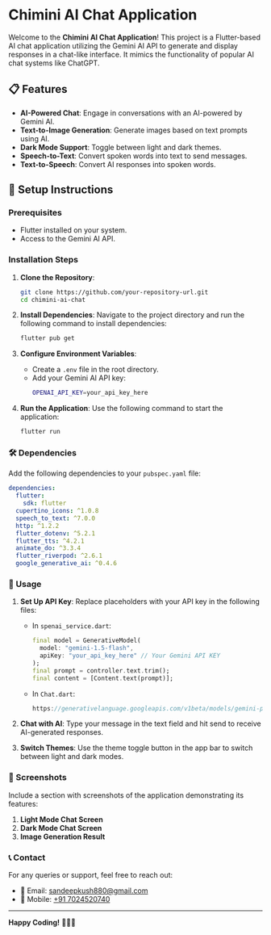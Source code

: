 # Chimini AI Chat Application

Welcome to the **Chimini AI Chat Application**! This project is a Flutter-based AI chat application utilizing the Gemini AI API to generate and display responses in a chat-like interface. It mimics the functionality of popular AI chat systems like ChatGPT.

## 📋 Features

- **AI-Powered Chat**: Engage in conversations with an AI-powered by Gemini AI.
- **Text-to-Image Generation**: Generate images based on text prompts using AI.
- **Dark Mode Support**: Toggle between light and dark themes.
- **Speech-to-Text**: Convert spoken words into text to send messages.
- **Text-to-Speech**: Convert AI responses into spoken words.

## 🚀 Setup Instructions

### Prerequisites

- Flutter installed on your system.
- Access to the Gemini AI API.

### Installation Steps

1. **Clone the Repository**:
   ```bash
   git clone https://github.com/your-repository-url.git
   cd chimini-ai-chat
   ```

2. **Install Dependencies**:
   Navigate to the project directory and run the following command to install dependencies:
   ```bash
   flutter pub get
   ```

3. **Configure Environment Variables**:
   - Create a `.env` file in the root directory.
   - Add your Gemini AI API key:
     ```bash
     OPENAI_API_KEY=your_api_key_here
     ```

4. **Run the Application**:
   Use the following command to start the application:
   ```bash
   flutter run
   ```

### 🛠️ Dependencies

Add the following dependencies to your `pubspec.yaml` file:

```yaml
dependencies:
  flutter:
    sdk: flutter
  cupertino_icons: ^1.0.8
  speech_to_text: ^7.0.0
  http: ^1.2.2
  flutter_dotenv: ^5.2.1
  flutter_tts: ^4.2.1
  animate_do: ^3.3.4
  flutter_riverpod: ^2.6.1
  google_generative_ai: ^0.4.6
```

### 📑 Usage

1. **Set Up API Key**:
   Replace placeholders with your API key in the following files:

   - In `spenai_service.dart`:
     ```dart
     final model = GenerativeModel(
       model: "gemini-1.5-flash",
       apiKey: "your_api_key_here" // Your Gemini API KEY
     );
     final prompt = controller.text.trim();
     final content = [Content.text(prompt)];
     ```

   - In `Chat.dart`:
     ```dart
     https://generativelanguage.googleapis.com/v1beta/models/gemini-pro:generateContent?key=$OpenApiKey
     ```

2. **Chat with AI**: Type your message in the text field and hit send to receive AI-generated responses.

3. **Switch Themes**: Use the theme toggle button in the app bar to switch between light and dark modes.

### 📸 Screenshots

Include a section with screenshots of the application demonstrating its features:
1. **Light Mode Chat Screen**
2. **Dark Mode Chat Screen**
3. **Image Generation Result**

### 📞 Contact

For any queries or support, feel free to reach out:

- 📧 Email: [sandeepkush880@gmail.com](mailto:sandeepkush880@gmail.com)
- 📱 Mobile: [+91 7024520740](tel:+917024520740)



---

**Happy Coding!** 🧑‍💻✨
